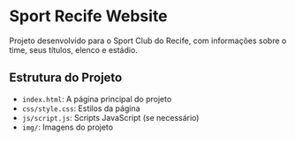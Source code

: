 # Sport Recife Website

Projeto desenvolvido para o Sport Club do Recife, com informações sobre o time, seus títulos, elenco e estádio.

## Estrutura do Projeto
- `index.html`: A página principal do projeto
- `css/style.css`: Estilos da página
- `js/script.js`: Scripts JavaScript (se necessário)
- `img/`: Imagens do projeto
